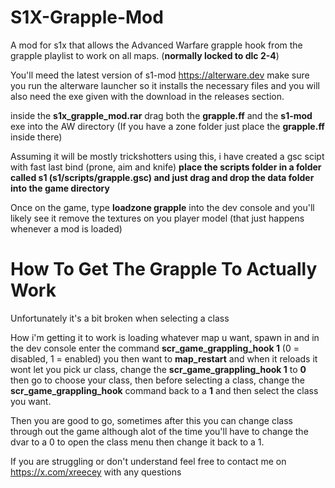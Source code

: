# S1X-Grapple-Mod
A mod for s1x that allows the Advanced Warfare grapple hook from the grapple playlist to work on all maps. (**normally locked to dlc 2-4**)

You'll meed the latest version of s1-mod https://alterware.dev make sure you run the alterware launcher so it installs the necessary files
and you will also need the exe given with the download in the releases section.

inside the **s1x_grapple_mod.rar** drag both the **grapple.ff** and the **s1-mod** exe into the AW directory (If you have a zone folder just place the **grapple.ff** inside there)

Assuming it will be mostly trickshotters using this, i have created a gsc scipt with fast last bind (prone, aim and knife) **place the scripts folder in a folder called s1 (s1/scripts/grapple.gsc) and just drag and drop the data folder into the game directory**

Once on the game, type **loadzone grapple** into the dev console and you'll likely see it remove the textures on you player model (that just happens whenever a mod is loaded)

# How To Get The Grapple To Actually Work
Unfortunately it's a bit broken when selecting a class

How i'm getting it to work is loading whatever map u want, spawn in and in the dev console enter the command **scr_game_grappling_hook 1** (0 = disabled, 1 = enabled) you then want to **map_restart** and when it reloads it wont let you pick ur class, change the **scr_game_grappling_hook 1** to **0** then go to choose your class, then before selecting a class, change the **scr_game_grappling_hook** command back to a **1** and then select the class you want.

Then you are good to go, sometimes after this you can change class through out the game although alot of the time you'll have to change the dvar to a 0 to open the class menu then change it back to a 1.

If you are struggling or don't understand feel free to contact me on https://x.com/xreecey with any questions
